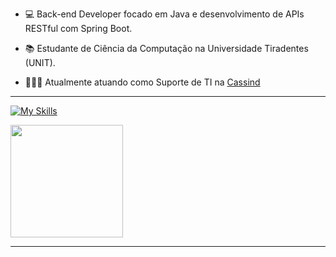 
- 💻 Back-end Developer focado em Java e desenvolvimento de APIs RESTful com Spring Boot.

- 📚 Estudante de Ciência da Computação na Universidade Tiradentes (UNIT).
  
- 👨🏼‍💻  Atualmente atuando como Suporte de TI na <a href="https://www.cassind.com.br">Cassind</a>

---
   
[![My Skills](https://skillicons.dev/icons?i=java,python,spring,html,css,javascript,docker,postgres,mysql&perline=15)](https://skillicons.dev)

 

<div align="left">
  <img height="180em" src="https://github-readme-stats.vercel.app/api?username=queijobrando&show_icons=true&theme=dark" />
</div>

---


  



